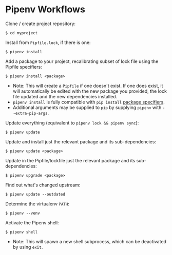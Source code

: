 # Pipenv Workflows

Clone / create project repository:

    $ cd myproject

Install from `Pipfile.lock`, if there is one:

    $ pipenv install

Add a package to your project, recalibrating subset of lock file using the Pipfile specifiers:

    $ pipenv install <package>

- Note: This will create a `Pipfile` if one doesn't exist. If one does exist, it will automatically be edited with the new package you provided, the lock file updated and the new dependencies installed.
- `pipenv install` is fully compatible with `pip install` [package specifiers](https://pip.pypa.io/en/stable/user_guide/#installing-packages).
- Additional arguments may be supplied to `pip` by supplying `pipenv` with `--extra-pip-args`.

Update everything (equivalent to `pipenv lock && pipenv sync`):

    $ pipenv update

Update and install just the relevant package and its sub-dependencies:

    $ pipenv update <package>

Update in the Pipfile/lockfile just the relevant package and its sub-dependencies:

    $ pipenv upgrade <package>

Find out what's changed upstream:

    $ pipenv update --outdated

Determine the virtualenv `PATH`:

    $ pipenv --venv

Activate the Pipenv shell:

    $ pipenv shell

- Note: This will spawn a new shell subprocess, which can be deactivated by using `exit`.
